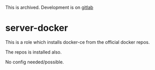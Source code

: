 This is archived. Development is on [gitlab](https://gitlab.com/moozer/ansible-server-docker)


server-docker
=================

This is a role which installs docker-ce from the official docker repos.

The repos is installed also.

No config needed/possible.
